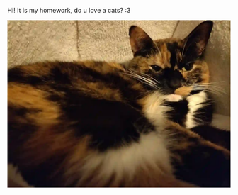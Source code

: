 Hi! It is my homework, do u love a cats? :3

![Иллюстрация к проекту](https://github.com/Kasteas2001/ComputerVisionLab-1/raw/master/Cat.webp)
